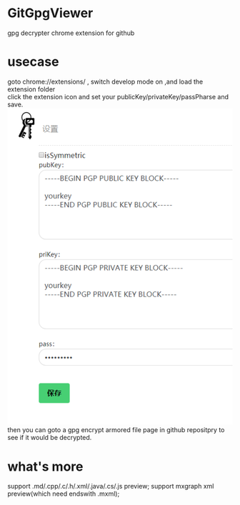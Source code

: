 # GitGpgViewer
gpg decrypter chrome extension for github

# usecase
goto chrome://extensions/ , switch develop mode on ,and load the extension folder   
click the extension icon and set your publicKey/privateKey/passPharse and save.    
![screencut](screencut.png)   
then you can goto a gpg encrypt armored file page in github repositpry to see if it would be decrypted.

# what's more
support .md/.cpp/.c/.h/.xml/.java/.cs/.js preview;
support mxgraph xml preview(which need endswith .mxml);

